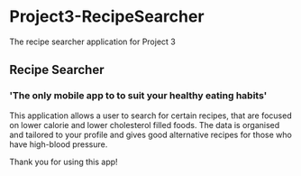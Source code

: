 # Project3-RecipeSearcher
The recipe searcher application for Project 3

## Recipe Searcher
### 'The only mobile app to to suit your healthy eating habits'

This application allows a user to search for certain recipes, that are focused on lower calorie and lower cholesterol filled foods.
The data is organised and tailored to your profile and gives good alternative recipes for those who have high-blood pressure.

Thank you for using this app!

